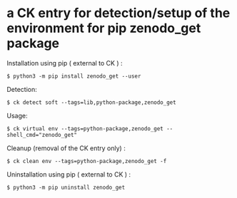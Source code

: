 # a CK entry for detection/setup of the environment for pip zenodo_get package

Installation using pip ( external to CK ) :
```
$ python3 -m pip install zenodo_get --user
```

Detection:
```
$ ck detect soft --tags=lib,python-package,zenodo_get
```

Usage:
```
$ ck virtual env --tags=python-package,zenodo_get --shell_cmd="zenodo_get"
```

Cleanup (removal of the CK entry only) :
```
$ ck clean env --tags=python-package,zenodo_get -f
```

Uninstallation using pip ( external to CK ) :
```
$ python3 -m pip uninstall zenodo_get
```
